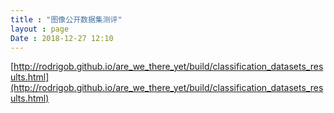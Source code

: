 ```yaml
---
title : "图像公开数据集测评"
layout : page
Date : 2018-12-27 12:10
---
```






[http://rodrigob.github.io/are_we_there_yet/build/classification_datasets_results.html](http://rodrigob.github.io/are_we_there_yet/build/classification_datasets_results.html)